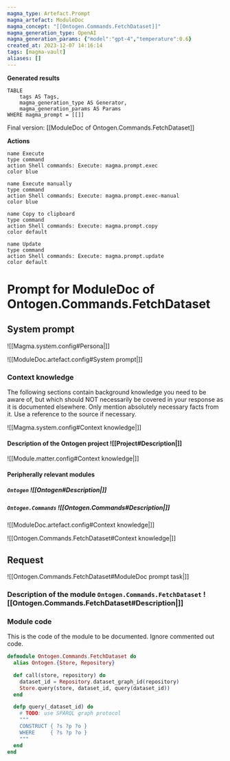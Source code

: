 ```yaml
---
magma_type: Artefact.Prompt
magma_artefact: ModuleDoc
magma_concept: "[[Ontogen.Commands.FetchDataset]]"
magma_generation_type: OpenAI
magma_generation_params: {"model":"gpt-4","temperature":0.6}
created_at: 2023-12-07 14:16:14
tags: [magma-vault]
aliases: []
---
```


**Generated results**

```dataview
TABLE
	tags AS Tags,
	magma_generation_type AS Generator,
	magma_generation_params AS Params
WHERE magma_prompt = [[]]
```

Final version: [[ModuleDoc of Ontogen.Commands.FetchDataset]]

**Actions**

```button
name Execute
type command
action Shell commands: Execute: magma.prompt.exec
color blue
```
```button
name Execute manually
type command
action Shell commands: Execute: magma.prompt.exec-manual
color blue
```
```button
name Copy to clipboard
type command
action Shell commands: Execute: magma.prompt.copy
color default
```
```button
name Update
type command
action Shell commands: Execute: magma.prompt.update
color default
```

# Prompt for ModuleDoc of Ontogen.Commands.FetchDataset

## System prompt

![[Magma.system.config#Persona|]]

![[ModuleDoc.artefact.config#System prompt|]]

### Context knowledge

The following sections contain background knowledge you need to be aware of, but which should NOT necessarily be covered in your response as it is documented elsewhere. Only mention absolutely necessary facts from it. Use a reference to the source if necessary.

![[Magma.system.config#Context knowledge|]]

#### Description of the Ontogen project ![[Project#Description|]]

![[Module.matter.config#Context knowledge|]]

#### Peripherally relevant modules

##### `Ontogen` ![[Ontogen#Description|]]

##### `Ontogen.Commands` ![[Ontogen.Commands#Description|]]

![[ModuleDoc.artefact.config#Context knowledge|]]

![[Ontogen.Commands.FetchDataset#Context knowledge|]]


## Request

![[Ontogen.Commands.FetchDataset#ModuleDoc prompt task|]]

### Description of the module `Ontogen.Commands.FetchDataset` ![[Ontogen.Commands.FetchDataset#Description|]]

### Module code

This is the code of the module to be documented. Ignore commented out code.

```elixir
defmodule Ontogen.Commands.FetchDataset do
  alias Ontogen.{Store, Repository}

  def call(store, repository) do
    dataset_id = Repository.dataset_graph_id(repository)
    Store.query(store, dataset_id, query(dataset_id))
  end

  defp query(_dataset_id) do
    # TODO: use SPARQL graph protocol
    """
    CONSTRUCT { ?s ?p ?o }
    WHERE     { ?s ?p ?o }
    """
  end
end

```
